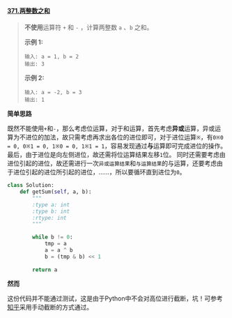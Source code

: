 #### [371.两整数之和](https://leetcode-cn.com/problems/sum-of-two-integers/)

> **不使用**运算符 `+` 和 `-` ，计算两整数 `a` 、`b` 之和。
>
> **示例 1:**
>
> ```
> 输入: a = 1, b = 2
> 输出: 3
> ```
>
> **示例 2:**
>
> ```
> 输入: a = -2, b = 3
> 输出: 1
> ```

**简单思路**

既然不能使用```+```和```-```，那么考虑位运算，对于和运算，首先考虑**异或**运算，异或运算为不进位的加法，故只需考虑再求出各位的进位即可，对于进位运算```※```，有```0※0 = 0, 0※1 = 0, 1※0 = 0, 1※1 = 1```，容易发现通过**与**运算即可完成进位的操作。最后，由于进位是向左侧进位，故还需将位运算结果左移```1```位。 同时还需要考虑由进位引起的进位，故还需进行一次```异或运算结果```和```与运算结果```的与运算，还要考虑由于进位引起的进位所引起的进位，......，所以要循环直到进位为```0```。

```python
class Solution:
    def getSum(self, a, b):
        """
        :type a: int
        :type b: int
        :rtype: int
        """
                 
        while b != 0:
            tmp = a
            a = a ^ b
            b = (tmp & b) << 1
        
        return a
```

**然而**

这份代码并不能通过测试，这是由于Python中不会对高位进行截断，坑！可参考[知乎](https://zhuanlan.zhihu.com/p/49104244)采用手动截断的方式通过。